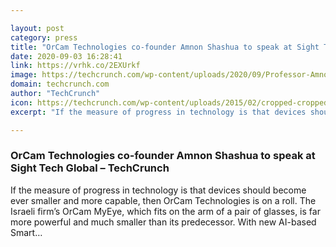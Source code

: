 ```yaml
---

layout: post
category: press
title: "OrCam Technologies co-founder Amnon Shashua to speak at Sight Tech Global"
date: 2020-09-03 16:28:41
link: https://vrhk.co/2EXUrkf
image: https://techcrunch.com/wp-content/uploads/2020/09/Professor-Amnon-Shashua-B.jpg?w=600
domain: techcrunch.com
author: "TechCrunch"
icon: https://techcrunch.com/wp-content/uploads/2015/02/cropped-cropped-favicon-gradient.png?w=180
excerpt: "If the measure of progress in technology is that devices should become ever smaller and more capable, then OrCam Technologies is on a roll. The Israeli firm’s OrCam MyEye, which fits on the arm of a pair of glasses, is far more powerful and much smaller than its predecessor. With new AI-based Smart…"

---
```


### OrCam Technologies co-founder Amnon Shashua to speak at Sight Tech Global – TechCrunch

If the measure of progress in technology is that devices should become ever smaller and more capable, then OrCam Technologies is on a roll. The Israeli firm’s OrCam MyEye, which fits on the arm of a pair of glasses, is far more powerful and much smaller than its predecessor. With new AI-based Smart…